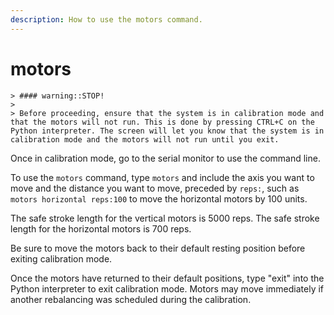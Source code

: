 ```yaml
---
description: How to use the motors command.
---
```


# motors

```
> #### warning::STOP!
>
> Before proceeding, ensure that the system is in calibration mode and that the motors will not run. This is done by pressing CTRL+C on the Python interpreter. The screen will let you know that the system is in calibration mode and the motors will not run until you exit.
```





Once in calibration mode, go to the serial monitor to use the command line.

To use the `motors` command, type `motors` and include the axis you want to move and the distance you want to move, preceded by `reps:`, such as `motors horizontal reps:100` to move the horizontal motors by 100 units.

The safe stroke length for the vertical motors is 5000 reps. The safe stroke length for the horizontal motors is 700 reps.

Be sure to move the motors back to their default resting position before exiting calibration mode.

Once the motors have returned to their default positions, type "exit" into the Python interpreter to exit calibration mode. Motors may move immediately if another rebalancing was scheduled during the calibration.

